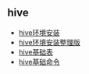 ## hive

* [hive环境安装](https://lixiaoxiaolove.github.io/Lixiaoxiao/boke/hive/hive01)
* [hive环境安装整理版](https://lixiaoxiaolove.github.io/Lixiaoxiao/boke/hive/hive02)
* [hive基础表](https://lixiaoxiaolove.github.io/Lixiaoxiao/boke/hive/hive03)
* [hive基础命令](https://lixiaoxiaolove.github.io/Lixiaoxiao/boke/hive/command)
